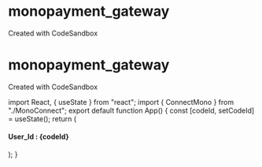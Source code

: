 # monopayment_gateway

Created with CodeSandbox

# monopayment_gateway

Created with CodeSandbox

<!-- import and paste -->

import React, { useState } from "react";
import { ConnectMono } from "./MonoConnect";
export default function App() {
const [codeId, setCodeId] = useState();
return (
<div className="App">
<ConnectMono
publicKey="pub_key_mono"
secKey="sec_key_mono"
setCodeId={setCodeId}
text="Mono Bank Account"
buttonStyle={{
          width: 200,
          height: 40,
          textColor: "white",
          background: "green",
          border: 0,
          borderRadius: 0
        }}
/>
<h4>User_Id : {codeId}</h4>
</div>
);
}
